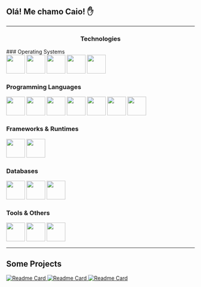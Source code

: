 ## Olá! Me chamo Caio! ✋

<!--[ IMAGES ]-->

---

<!--[ TECHNOLOGIES ]-->
<h3 align="center" style="font-weigth: bold;">Technologies</h3>
### Operating Systems
<div>
  <img height="50em" src="https://devicon-website.vercel.app/api/linux/plain.svg?color=%23FFFFFF"/>
  <img height="50em" src="https://devicon-website.vercel.app/api/android/plain.svg?color=%23FFFFFF"/>
  <img height="50em" src="https://devicon-website.vercel.app/api/debian/plain.svg?color=%23FFFFFF"/>
  <img height="50em" src="https://devicon-website.vercel.app/api/ubuntu/plain.svg?color=%23FFFFFF"/>
  <img height="50em" src="https://devicon-website.vercel.app/api/unix/original.svg?color=%23FFFFFF"/>
</div>

### Programming Languages
<div>
  <img height="50em" src="https://devicon-website.vercel.app/api/cplusplus/plain.svg?color=%23FFFFFF"/>
  <img height="50em" src="https://devicon-website.vercel.app/api/c/plain.svg?color=%23FFFFFF"/>
  <img height="50em" src="https://devicon-website.vercel.app/api/bash/plain.svg?color=%23FFFFFF"/>
  <img height="50em" src="https://devicon-website.vercel.app/api/javascript/plain.svg?color=%23FFFFFF"/>
  <img height="50em" src="https://devicon-website.vercel.app/api/lua/plain-wordmark.svg?color=%23FFFFFF"/>
  <img height="50em" src="https://devicon-website.vercel.app/api/php/plain.svg?color=%23FFFFFF"/>
  <img height="50em" src="https://devicon-website.vercel.app/api/python/plain.svg?color=%23FFFFFF"/>
</div>

### Frameworks & Runtimes
<div>
  <img height="50em" src="https://devicon-website.vercel.app/api/dotnetcore/plain.svg?color=%23FFFFFF"/>
  <img height="50em" src="https://devicon-website.vercel.app/api/spring/plain.svg?color=%23FFFFFF"/>
</div>

### Databases
<div>
  <img height="50em" src="https://devicon-website.vercel.app/api/mysql/plain.svg?color=%23FFFFFF"/>
  <img height="50em" src="https://devicon-website.vercel.app/api/mongodb/plain-wordmark.svg?color=%23FFFFFF"/>
  <img height="50em" src="https://devicon-website.vercel.app/api/sqlite/plain-wordmark.svg?color=%23FFFFFF"/>
</div>

### Tools & Others
<div>
  <img height="50em" src="https://devicon-website.vercel.app/api/arduino/plain.svg?color=%23FFFFFF"/>
  <img height="50em" src="https://devicon-website.vercel.app/api/apache/line.svg?color=%23FFFFFF"/>
  <img height="50em" src="https://devicon-website.vercel.app/api/gcc/plain.svg?color=%23FFFFFF"/>
</div>

---
<!--[ PROJECTS ]-->
## Some Projects

<a height="50em" href="https://github.com/cvinicius369/Studying_EternalBlue">
  <img src="https://github-readme-stats.vercel.app/api/pin/?username=cvinicius369&repo=Studying_EternalBlue&theme=tokyonight&hide_border=true" alt="Readme Card"/>
</a>
<a height="50em" href="https://github.com/cvinicius369/SimpleOS">
  <img src="https://github-readme-stats.vercel.app/api/pin/?username=cvinicius369&repo=SimpleOS&theme=tokyonight&hide_border=true" alt="Readme Card"/>
</a>
<a height="50em" href="https://github.com/cvinicius369/leitor_csv">
  <img src="https://github-readme-stats.vercel.app/api/pin/?username=cvinicius369&repo=leitor_csv&theme=tokyonight&hide_border=true" alt="Readme Card"/>
</a>
